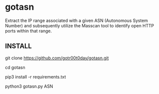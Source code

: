 # gotasn
Extract the IP range associated with a given ASN (Autonomous System Number) and subsequently utilize the Masscan tool to identify open HTTP ports within that range. 

## INSTALL

git clone https://github.com/gotr00t0day/gotasn.git

cd gotasn

pip3 install -r requirements.txt

python3 gotasn.py ASN
